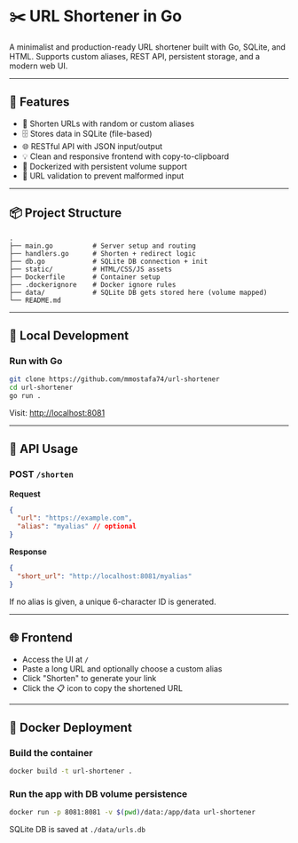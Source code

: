 # ✂️ URL Shortener in Go

A minimalist and production-ready URL shortener built with Go, SQLite, and HTML. Supports custom aliases, REST API, persistent storage, and a modern web UI.

---

## 🚀 Features

- 🔗 Shorten URLs with random or custom aliases
- 🗄️ Stores data in SQLite (file-based)
- 🌐 RESTful API with JSON input/output
- 💡 Clean and responsive frontend with copy-to-clipboard
- 🐳 Dockerized with persistent volume support
- 🔐 URL validation to prevent malformed input

---

## 📦 Project Structure

```
.
├── main.go          # Server setup and routing
├── handlers.go      # Shorten + redirect logic
├── db.go            # SQLite DB connection + init
├── static/          # HTML/CSS/JS assets
├── Dockerfile       # Container setup
├── .dockerignore    # Docker ignore rules
├── data/            # SQLite DB gets stored here (volume mapped)
└── README.md
```

---

## 🧪 Local Development

### Run with Go

```bash
git clone https://github.com/mmostafa74/url-shortener
cd url-shortener
go run .
```

Visit: [http://localhost:8081](http://localhost:8081)

---

## 🔌 API Usage

### POST `/shorten`

**Request**

```json
{
  "url": "https://example.com",
  "alias": "myalias" // optional
}
```

**Response**

```json
{
  "short_url": "http://localhost:8081/myalias"
}
```

If no alias is given, a unique 6-character ID is generated.

---

## 🌐 Frontend

- Access the UI at `/`
- Paste a long URL and optionally choose a custom alias
- Click "Shorten" to generate your link
- Click the 📋 icon to copy the shortened URL

---

## 🐳 Docker Deployment

### Build the container

```bash
docker build -t url-shortener .
```

### Run the app with DB volume persistence

```bash
docker run -p 8081:8081 -v $(pwd)/data:/app/data url-shortener
```

SQLite DB is saved at `./data/urls.db`
